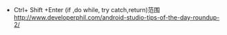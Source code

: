 
- Ctrl+ Shift +Enter (if ,do while, try catch,return)范围  http://www.developerphil.com/android-studio-tips-of-the-day-roundup-2/